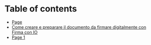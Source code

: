 # Table of contents

* [Page](README.md)
* [Come creare e preparare il documento da firmare digitalmente con Firma con IO](come-creare-e-preparare-il-documento-da-firmare-digitalmente-con-firma-con-io.md)
* [Page 1](page-1.md)
